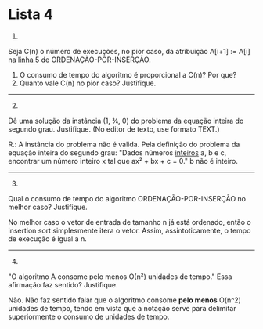 # Lista 4

1)

Seja C(n) o número de execuções, no pior caso, da atribuição A[i+1] := A[i] na [linha 5](https://edisciplinas.usp.br/mod/quiz/attempt.php?attempt=2909578&cmid=3141471#line5) de ORDENAÇÃO-POR-INSERÇÃO.

1. O consumo de tempo do algoritmo é proporcional a C(n)? Por que?
2. Quanto vale C(n) no pior caso? Justifique.

***

2)

Dê uma solução da instância (1, ¾, 0) do problema da equação inteira do segundo grau. Justifique. (No editor de texto, use formato TEXT.)



R.: A instância do problema não é valida. Pela definição do problema da equação inteira do segundo grau: "Dados números [inteiros](https://www.ime.usp.br/~pf/analise_de_algoritmos/aulas/dictionary.html#integer) a, b e c, encontrar um número inteiro x tal que  ax² +  bx +  c = 0." b não é inteiro.

***

3)

Qual o consumo de tempo do algoritmo ORDENAÇÃO-POR-INSERÇÃO no melhor caso? Justifique.



No melhor caso o vetor de entrada de tamanho n já está ordenado, então o insertion sort simplesmente  itera o vetor. Assim, assintoticamente, o tempo de execução é igual a n.

***

4) 

"O algoritmo A consome pelo menos Ο(n²) unidades de tempo." Essa afirmação faz sentido? Justifique.



Não. Não faz sentido falar que o algoritmo consome **pelo menos** O(n^2) unidades de tempo, tendo em vista que a notação serve para delimitar superiormente o consumo de unidades de tempo.

